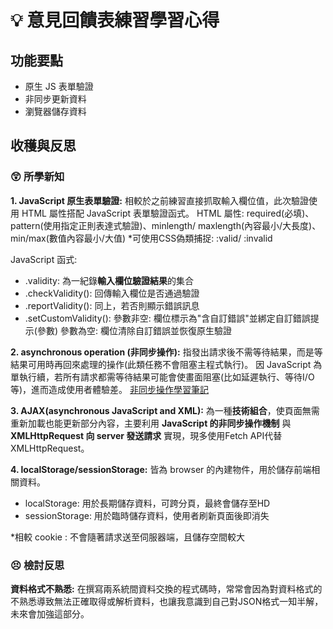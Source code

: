 # :bulb: 意見回饋表練習學習心得

## 功能要點
* 原生 JS 表單驗證
* 非同步更新資料
* 瀏覽器儲存資料


## 收穫與反思
### :astonished: 所學新知
**1. JavaScript 原生表單驗證:**
相較於之前練習直接抓取輸入欄位值，此次驗證使用 HTML 屬性搭配 JavaScript 表單驗證函式。
HTML 屬性: required(必填)、pattern(使用指定正則表達式驗證)、minlength/ maxlength(內容最小/大長度)、min/max(數值內容最小/大值)
\*可使用CSS偽類捕捉: :valid/ :invalid

JavaScript 函式:
* .validity: 為一紀錄**輸入欄位驗證結果**的集合
* .checkValidity(): 回傳輸入欄位是否通過驗證
* .reportValidity(): 同上，若否則顯示錯誤訊息
* .setCustomValidity(): 
 參數非空: 欄位標示為"含自訂錯誤"並綁定自訂錯誤提示(參數)
 參數為空: 欄位清除自訂錯誤並恢復原生驗證


**2. asynchronous operation (非同步操作):**
指發出請求後不需等待結果，而是等結果可用時再回來處理的操作(此類任務不會阻塞主程式執行)。
因 JavaScript 為單執行續，若所有請求都需等待結果可能會使畫面阻塞(比如延遲執行、等待I/O等)，進而造成使用者體驗差。
[非同步操作學習筆記](非同步操作學習筆記.md)

**3. AJAX(asynchronous JavaScript and XML):**
為一種**技術組合**，使頁面無需重新加載也能更新部分內容，主要利用 **JavaScript 的非同步操作機制** 與 **XMLHttpRequest 向 server 發送請求** 實現，現多使用Fetch API代替XMLHttpRequest。

**4. localStorage/sessionStorage:**
皆為 browser 的內建物件，用於儲存前端相關資料。
* localStorage: 用於長期儲存資料，可跨分頁，最終會儲存至HD
* sessionStorage: 用於臨時儲存資料，使用者刷新頁面後即消失

\*相較 cookie : 不會隨著請求送至伺服器端，且儲存空間較大


### :persevere: 檢討反思
**資料格式不熟悉:**
在撰寫兩系統間資料交換的程式碼時，常常會因為對資料格式的不熟悉導致無法正確取得或解析資料，也讓我意識到自己對JSON格式一知半解，未來會加強這部分。

